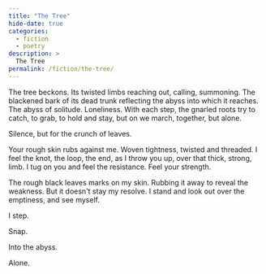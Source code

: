 ```yaml
---
title: "The Tree"
hide-date: true
categories:
  - fiction
  - poetry
description: >
  The Tree
permalink: /fiction/the-tree/
---
```

The tree beckons.
Its twisted limbs reaching out,
calling,
summoning.
The blackened bark of its dead trunk
reflecting the abyss into which it reaches.
The abyss of solitude.
Loneliness.
With each step, the gnarled roots try to catch,
to grab,
to hold and stay,
but on we march,
together,
but alone.

Silence, but for the crunch of leaves.

Your rough skin rubs against me.
Woven tightness,
twisted and threaded.
I feel the knot,
the loop,
the end,
as I throw you up, over that thick, strong, limb.
I tug on you and feel the resistance.
Feel your strength.

The rough black leaves marks on my skin.
Rubbing it away to reveal the weakness.
But it doesn't stay my resolve.
I stand and look out over the emptiness, and see myself.

I step.

Snap.

Into the abyss.

Alone.
